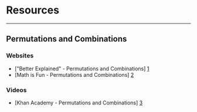 # Resources

-----------------------------

## Permutations and Combinations

### Websites

- ["Better Explained" - Permutations and Combinations] [1]
- [Math is Fun - Permutations and Combinations] [2]

### Videos

 - [Khan Academy - Permutations and Combinations] [3]

[1]: http://goo.gl/tCyRj
[2]: http://goo.gl/zjGlJ
[3]: http://goo.gl/QYmMU
